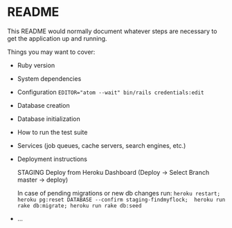 # README

This README would normally document whatever steps are necessary to get the
application up and running.

Things you may want to cover:

* Ruby version

* System dependencies

* Configuration
  `EDITOR="atom --wait" bin/rails credentials:edit`

* Database creation

* Database initialization

* How to run the test suite

* Services (job queues, cache servers, search engines, etc.)

* Deployment instructions

  STAGING
  Deploy from Heroku Dashboard (Deploy -> Select Branch master -> deploy)

  In case of pending migrations or new db changes run:
  `heroku restart; heroku pg:reset DATABASE --confirm staging-findmyflock;  heroku run rake db:migrate; heroku run rake db:seed`



* ...
